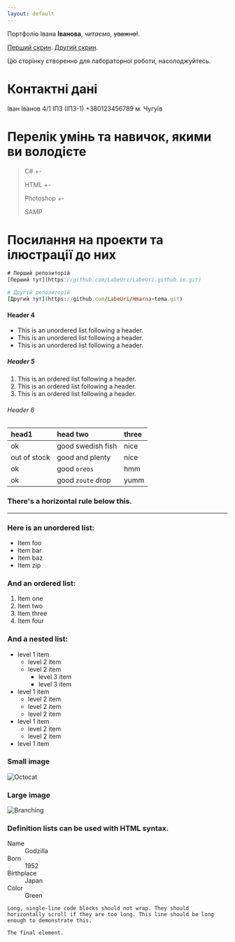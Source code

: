 ```yaml
---
layout: default
---
```


Портфоліо Івана **Іванова**, _читаємо_,  ~~уважно!~~.

[Перший скрин](./img/1.png).
[Другий скрин](./img/2.png).


Цю сторінку створенно для лабораторної роботи, насолоджуйтесь.

# Контактні дані
Іван Іванов 4/1 ІПЗ (ІПЗ-1)
+380123456789
м. Чугуїв

# Перелік умінь та навичок, якими ви володієте

> С# +-
>
> HTML +-
>
> Photoshop +-
>
> SAMP


# Посилання на проекти та ілюстрації до них


```js
# Перший репозиторій
[Перший тут](https://github.com/LabeUri/LabeUri.github.io.git)
```

```ruby
# Другій репозиторій
[Другий тут](https://github.com/LabeUri/Hmarna-tema.git)
```

#### Header 4

*   This is an unordered list following a header.
*   This is an unordered list following a header.
*   This is an unordered list following a header.

##### Header 5

1.  This is an ordered list following a header.
2.  This is an ordered list following a header.
3.  This is an ordered list following a header.

###### Header 6

| head1        | head two          | three |
|:-------------|:------------------|:------|
| ok           | good swedish fish | nice  |
| out of stock | good and plenty   | nice  |
| ok           | good `oreos`      | hmm   |
| ok           | good `zoute` drop | yumm  |

### There's a horizontal rule below this.

* * *

### Here is an unordered list:

*   Item foo
*   Item bar
*   Item baz
*   Item zip

### And an ordered list:

1.  Item one
1.  Item two
1.  Item three
1.  Item four

### And a nested list:

- level 1 item
  - level 2 item
  - level 2 item
    - level 3 item
    - level 3 item
- level 1 item
  - level 2 item
  - level 2 item
  - level 2 item
- level 1 item
  - level 2 item
  - level 2 item
- level 1 item

### Small image

![Octocat](https://github.githubassets.com/images/icons/emoji/octocat.png)

### Large image

![Branching](https://guides.github.com/activities/hello-world/branching.png)


### Definition lists can be used with HTML syntax.

<dl>
<dt>Name</dt>
<dd>Godzilla</dd>
<dt>Born</dt>
<dd>1952</dd>
<dt>Birthplace</dt>
<dd>Japan</dd>
<dt>Color</dt>
<dd>Green</dd>
</dl>

```
Long, single-line code blocks should not wrap. They should horizontally scroll if they are too long. This line should be long enough to demonstrate this.
```

```
The final element.
```
